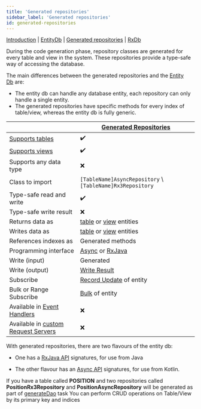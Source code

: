 ```yaml
---
title: 'Generated repositories'
sidebar_label: 'Generated repositories'
id: generated-repositories
---
```



[Introduction](/database/database-interface/database-interface/)  | [EntityDb](/database/database-interface/entity-db/) |  [Generated repositories](/database/database-interface/generated-repositories/) | [RxDb](/database/database-interface/rxdb/) 

During the code generation phase, repository classes are generated for every table and view in the system. These repositories provide a type-safe way of accessing the database.

The main differences between the generated repositories and the [Entity Db](/database/database-interface/entity-db/) are:

- The entity db can handle any database entity, each repository can only handle a single entity.
- The generated repositories have specific methods for every index of table/view, whereas the entity db is fully generic.

|  | [Generated Repositories](/database/database-interface/generated-repositories/) |
| --- |--------------------------------------------------------------------------------------------------------|
| [Supports tables](/database/data-types/table-entities/) | ✔️                                                                                                     |
| [Supports views](/database/data-types/views-entities/) | ✔️                                                                                                     |
| Supports any data type | ❌                                                                                                      |
| Class to import | `[TableName]AsyncRepository` \ `[TableName]Rx3Repository`                                              |
| Type-safe read and write | ✔️                                                                                                     |
| Type-safe write result | ❌                                                                                                      |
| Returns data as | [table](/database/data-types/table-entities/) or [view](/database/data-types/views-entities/) entities |
| Writes data as | [table](/database/data-types/table-entities/) or [view](/database/data-types/views-entities/) entities |
| References indexes as | Generated methods                                                                                      |
| Programming interface | [Async](/database/types-of-api/async/) or [RxJava](/database/types-of-api/rxjava/)                    |
| Write (input) | Generated                                                                                              |
| Write (output) | [Write Result](/database/helper-classes/write-result/#write-result)                                  |
| Subscribe | [Record Update](/database/helper-classes/subscription/record-update/#write-result) of entity                |
| Bulk or Range Subscribe | [Bulk](/database/helper-classes/subscription/bulk/) of entity                                          |
| Available in [Event Handlers](/server/event-handler/introduction/) | ❌                                                                                                      |
| Available in [custom Request Servers](/server/request-server/advanced/#custom-request-servers) | ❌                                                                                                      |

With generated repositories, there are two flavours of the entity db:

* One has a [RxJava API](/database/types-of-api/rxjava/) signatures, for use from Java

* The other flavour has an [Async API](/database/types-of-api/async/) signatures, for use from Kotlin.

If you have a table called **POSITION** and two repositories called **PositionRx3Repository** and **PositionAsyncRepository** will be generated as part of [generateDao](/database/fields-tables-views/genesisDao/) task
You can perform CRUD operations on Table/View by its primary key and indices

